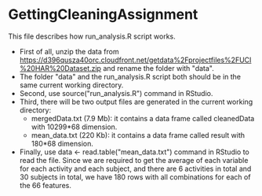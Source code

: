 # GettingCleaningAssignment
This file describes how run_analysis.R script works.
* First of all, unzip the data from https://d396qusza40orc.cloudfront.net/getdata%2Fprojectfiles%2FUCI%20HAR%20Dataset.zip and rename the folder with "data".
* The folder "data" and the run_analysis.R script both should be in the same current working directory.
* Second, use source("run_analysis.R") command in RStudio.
* Third, there will be two output files are generated in the current working directory:
  - mergedData.txt (7.9 Mb): it contains a data frame called cleanedData with 10299*68 dimension.
  - mean_data.txt (220 Kb): it contains a data frame called result with 180*68 dimension.
* Finally, use data <- read.table("mean_data.txt") command in RStudio to read the file. Since we are required to get the average of each variable for each activity and each subject, and there are 6 activities in total and 30 subjects in total, we have 180 rows with all combinations for each of the 66 features.
